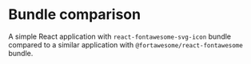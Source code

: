 # Bundle comparison

A simple React application with `react-fontawesome-svg-icon` bundle compared to a similar application with `@fortawesome/react-fontawesome` bundle.
